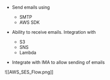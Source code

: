 - Send emails using
	- SMTP
	- AWS SDK

- Ability to receive emails. Integration with
	- S3
	- SNS
	- Lambda

- Integrate with IMA to allow sending of emails

![[AWS_SES_Flow.png]]